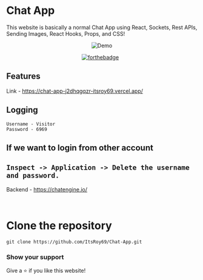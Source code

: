 # Chat App

This website is basically a normal Chat App using React, Sockets, Rest APIs, Sending Images, React Hooks, Props, and CSS!
<div align="center">
  <img alt="Demo" src="https://user-images.githubusercontent.com/78967360/168622009-8dd3c4ec-d188-484d-bdb5-9fcdd28e3821.png" />

</div>
<center>

[![forthebadge](https://forthebadge.com/images/badges/built-with-love.svg)](https://forthebadge.com) &nbsp;

</center>

## Features

Link - https://chat-app-j2dhqgqzr-itsroy69.vercel.app/

## Logging

```
Username - Visitor
Password - 6969
```

## If we want to login  from other account

```Inspect -> Application -> Delete the username and password.```
--------------------------------------------------------

Backend - https://chatengine.io/

<br/>

# Clone the repository
`git clone https://github.com/ItsRoy69/Chat-App.git`

### Show your support

Give a ⭐ if you like this website!

